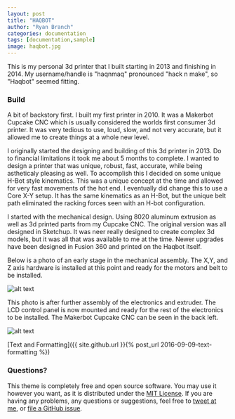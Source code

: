 ```yaml
---
layout: post
title: "HAQBOT"
author: "Ryan Branch"
categories: documentation
tags: [documentation,sample]
image: haqbot.jpg
---
```


This is my personal 3d printer that I built starting in 2013 and finishing in 2014. My username/handle is "haqnmaq" pronounced "hack n make", so "Haqbot" seemed fitting.

### Build

  A bit of backstory first. I built my first printer in 2010. It was a Makerbot Cupcake CNC which is usually considered the worlds first consumer 3d printer. It was very tedious to use, loud, slow, and not very accurate, but it allowed me to create things at a whole new level. 

  I originally started the designing and building of this 3d printer in 2013. Do to financial limitations it took me about 5 months to complete. I wanted to design a printer that was unique, robust, fast, accurate, while being astheticaly pleasing as well. To accomplish this I decided on some unique H-Bot style kinematics. This was a unique concept at the time and allowed for very fast movements of the hot end. I eventually did change this to use a Core X-Y setup. It has the same kinematics as an H-Bot, but the unique belt path eliminated the racking forces seen with an H-bot configuration.

  I started with the mechanical design. Using 8020 aluminum extrusion as well as 3d printed parts from my Cupcake CNC. The original version was all designed in Sketchup. It was neer really designed to create complex 3d models, but it was all that was available to me at the time. Newer upgrades have been designed in Fusion 360 and printed on the Haqbot itself. 

  Below is a photo of an early stage in the mechanical assembly. The X,Y, and Z axis hardware is installed at this point and ready for the motors and belt to be installed.

![alt text](https://haqnmaq.github.io/assets/img/haqbot_1.jpg "Haqbot Top View")

  This photo is after further assembly of the electronics and extruder. The LCD control panel is now mounted and ready for the rest of the electronics to be installed. The Makerbot Cupcake CNC can be seen in the back left.

![alt text](https://haqnmaq.github.io/assets/img/haqbot_2.jpg "Haqbot Front View")


[Text and Formatting]({{ site.github.url }}{% post_url 2016-09-09-text-formatting %})

### Questions?

This theme is completely free and open source software. You may use it however you want, as it is distributed under the [MIT License](http://choosealicense.com/licenses/mit/). If you are having any problems, any questions or suggestions, feel free to [tweet at me](https://twitter.com/intent/tweet?text=My%question%about%Lagrange%is:%&amp;via=paululele), or [file a GitHub issue](https://github.com/lenpaul/lagrange/issues/new).
